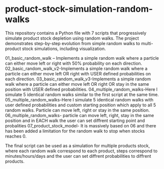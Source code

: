 # product-stock-simulation-random-walks
This repository contains a Python file with 7 scripts that progressively simulate product stock depletion using random walks.
The project demonstrates step-by-step evolution from simple random walks to multi-product stock simulations, including visualization.

01_basic_random_walk – Implements a simple random walk where a particle can either move left or right with 50% probability on each direction.
02_basic_random_walk_v2-Implements a simple random walk where a particle can either move left OR right with USER defined probabilities on each direction.
03_basic_random_walk_v3-Implements a simple random walk where a particle can either move left OR right OR stay in the same position with USER defined probabilities.
04_multiple_random_walks-Here I simulate 5 identical random walks similar to the first script at the same time.
05_multiple_random_walks-Here I simulate 5 identical random walks with user defined probabilities and custom starting position which apply to all 5 random walks. Particle can move left, right or stay in the same position.
06_multiple_random_walks- particle can move left, right, stay in the same position and in EACH walk the user can set diffrent starting point and probalities
07_product_stock_model- It is massively based on 06 and there has been added a limitation for the random walk to stop when stocks reaches 0.

The final script can be used as a simulation for multiple products stock, where each random walk correspond to each product, steps correspond to minutes/hours/days and the user can set diffrent probabilities to diffrent products.

